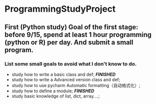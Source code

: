 # ProgrammingStudyProject
## First (Python study) Goal of the first stage: before 9/15, spend at least 1 hour programming (python or R) per day. And submit a small program. 

### List some small goals to avoid what I don't know to do.
  - study how to write a basic class and def; _**FINISHED**_
  - study how to write a Advanced version class and def; 
  - study how to use pycharm Automatic formatting（自动格式化）;
  - study how to define a module; _**FINISHED**_
  - study basic knowledge of list, dict, array....;
